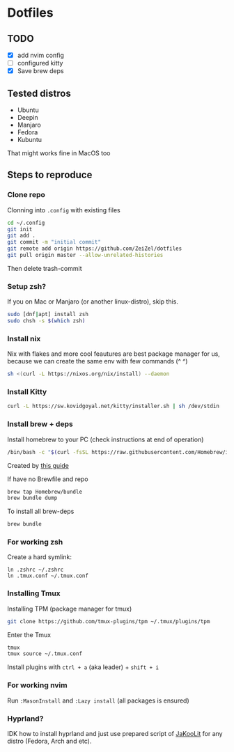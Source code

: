 # Dotfiles

## TODO

- [x] add nvim config
- [ ] configured kitty
- [x] Save brew deps

## Tested distros

- Ubuntu
- Deepin
- Manjaro
- Fedora
- Kubuntu

That might works fine in MacOS too

## Steps to reproduce

### Clone repo

Clonning into `.config` with existing files

```bash
cd ~/.config
git init
git add .
git commit -m "initial commit"
git remote add origin https://github.com/ZeiZel/dotfiles
git pull origin master --allow-unrelated-histories
```

Then delete trash-commit

### Setup zsh?

If you on Mac or Manjaro (or another linux-distro), skip this.

```bash
sudo [dnf|apt] install zsh
sudo chsh -s $(which zsh)
```

### Install nix

Nix with flakes and more cool feautures are best package manager for us, because we can create the same env with few commands (^ ^)

```bash
sh <(curl -L https://nixos.org/nix/install) --daemon
```

### Install Kitty

```bash
curl -L https://sw.kovidgoyal.net/kitty/installer.sh | sh /dev/stdin
```

### Install brew + deps

Install homebrew to your PC (check instructions at end of operation)

```bash
/bin/bash -c "$(curl -fsSL https://raw.githubusercontent.com/Homebrew/install/HEAD/install.sh)"
```

Created by [this guide](https://gist.github.com/JoeyBurzynski/cbab8361c59a720d60f83c20e8b21e20)

If have no Brewfile and repo

```bash
brew tap Homebrew/bundle
brew bundle dump
```

To install all brew-deps

```bash
brew bundle
```

### For working zsh

Create a hard symlink:

```shell
ln .zshrc ~/.zshrc
ln .tmux.conf ~/.tmux.conf
```

### Installing Tmux

Installing TPM (package manager for tmux)

```bash
git clone https://github.com/tmux-plugins/tpm ~/.tmux/plugins/tpm
```

Enter the Tmux

```bash
tmux
tmux source ~/.tmux.conf
```

Install plugins with `ctrl + a` (aka leader) + `shift + i`

### For working nvim

Run `:MasonInstall` and `:Lazy install` (all packages is ensured)

### Hyprland?

IDK how to install hyprland and just use prepared script of [JaKooLit](https://github.com/JaKooLit/Hyprland-Dots) for any distro (Fedora, Arch and etc).
